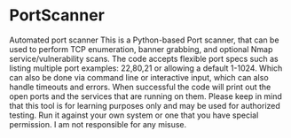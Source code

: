 # PortScanner
Automated port scanner
This is a Python-based Port scanner, that can be used to perform TCP enumeration, banner grabbing, and optional Nmap service/vulnerability scans. The code accepts flexible port specs such as listing multiple port examples: 22,80,21 or allowing a default 1-1024. Which can also be done via command line or interactive input, which can also handle timeouts and errors. When successful the code will print out the open ports and the services that are running on them. Please keep in mind that this tool is for learning purposes only and may be used for authorized testing. Run it against your own system or one that you have special permission. I am not responsible for any misuse.
